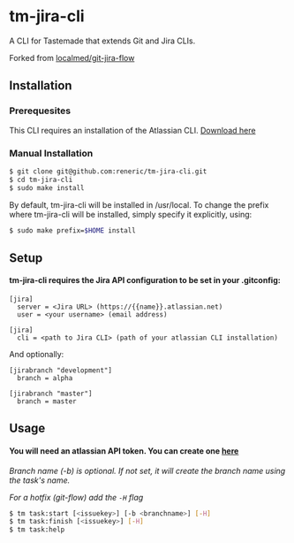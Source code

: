 tm-jira-cli
=============

A CLI for Tastemade that extends Git and Jira CLIs.

Forked from [localmed/git-jira-flow](https://github.com/localmed/git-jira-flow)

Installation
------------
### Prerequesites
This CLI requires an installation of the Atlassian CLI. [Download here](https://bobswift.atlassian.net/wiki/spaces/ACLI/pages/16875586/Downloads)

### Manual Installation

``` bash
$ git clone git@github.com:reneric/tm-jira-cli.git
$ cd tm-jira-cli
$ sudo make install
```

By default, tm-jira-cli will be installed in /usr/local. To change the prefix where tm-jira-cli will be installed, simply specify it explicitly, using:

``` bash
$ sudo make prefix=$HOME install
```

Setup
-----

#### tm-jira-cli requires the Jira API configuration to be set in your .gitconfig:

```
[jira]
  server = <Jira URL> (https://{{name}}.atlassian.net)
  user = <your username> (email address)

[jira]
  cli = <path to Jira CLI> (path of your atlassian CLI installation)
```

And optionally:

```
[jirabranch "development"]
  branch = alpha
  
[jirabranch "master"]
  branch = master
```

Usage
-----
#### You will need an atlassian API token. You can create one [here](https://id.atlassian.com/manage/api-tokens)

*Branch name (-b) is optional. If not set, it will create the branch name using the task's name.*

*For a hotfix (git-flow) add the `-H` flag*
``` bash
$ tm task:start [<issuekey>] [-b <branchname>] [-H]
$ tm task:finish [<issuekey>] [-H]
$ tm task:help
```

